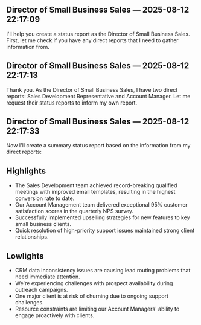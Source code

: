 ## Director of Small Business Sales — 2025-08-12 22:17:09
I'll help you create a status report as the Director of Small Business Sales. First, let me check if you have any direct reports that I need to gather information from.

## Director of Small Business Sales — 2025-08-12 22:17:13
Thank you. As the Director of Small Business Sales, I have two direct reports: Sales Development Representative and Account Manager. Let me request their status reports to inform my own report.

## Director of Small Business Sales — 2025-08-12 22:17:33
Now I'll create a summary status report based on the information from my direct reports:

## Highlights
- The Sales Development team achieved record-breaking qualified meetings with improved email templates, resulting in the highest conversion rate to date.
- Our Account Management team delivered exceptional 95% customer satisfaction scores in the quarterly NPS survey.
- Successfully implemented upselling strategies for new features to key small business clients.
- Quick resolution of high-priority support issues maintained strong client relationships.

## Lowlights
- CRM data inconsistency issues are causing lead routing problems that need immediate attention.
- We're experiencing challenges with prospect availability during outreach campaigns.
- One major client is at risk of churning due to ongoing support challenges.
- Resource constraints are limiting our Account Managers' ability to engage proactively with clients.

